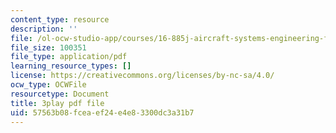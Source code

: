 ```yaml
---
content_type: resource
description: ''
file: /ol-ocw-studio-app/courses/16-885j-aircraft-systems-engineering-fall-2005/57563b08fceaef24e4e83300dc3a31b7_hzW2ZBtzrUE.pdf
file_size: 100351
file_type: application/pdf
learning_resource_types: []
license: https://creativecommons.org/licenses/by-nc-sa/4.0/
ocw_type: OCWFile
resourcetype: Document
title: 3play pdf file
uid: 57563b08-fcea-ef24-e4e8-3300dc3a31b7
---
```

